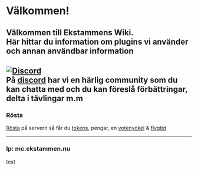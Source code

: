 # Välkommen!

Välkommen till Ekstammens Wiki.  
Här hittar du information om plugins vi använder och annan användbar information
---
[![Discord](https://ekstammen.nu/img/Discord-Logo+Wordmark-Color.png ':size=250')](https://discord.gg/ntfCax3)  
På [discord](https://discord.gg/ntfCax3) har vi en härlig community som du kan chatta med och du kan föreslå förbättringar, delta i tävlingar m.m  
---
### Rösta
[Rösta](https://minecraft-mp.com/server/243250/vote/) på servern så får du [tokens](/tokens), pengar, en [votenyckel](nycklar?id=vote) & [flygtid](cmi?id=flygtid)  

---
### Ip: mc.ekstammen.nu

test
